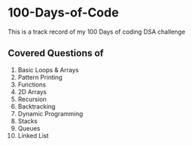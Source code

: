 # 100-Days-of-Code
This is a track record of my 100 Days of coding DSA challenge



## Covered Questions of  
1. Basic Loops & Arrays  
2. Pattern Printing  
3. Functions
4. 2D Arrays  
5. Recursion  
6. Backtracking  
7. Dynamic Programming  
8. Stacks  
9. Queues  
10. Linked List  
